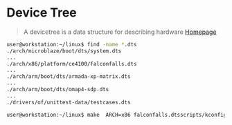 # Device Tree

> A devicetree is a data structure for describing hardware [Homepage](http://www.devicetree.org/)


```sh
user@workstation:~/linux$ find -name *.dts
./arch/microblaze/boot/dts/system.dts
...
./arch/x86/platform/ce4100/falconfalls.dts
...
./arch/arm/boot/dts/armada-xp-matrix.dts
...
./arch/arm/boot/dts/omap4-sdp.dts
...
./drivers/of/unittest-data/testcases.dts
```

```sh
user@workstation:~/linux$ make  ARCH=x86 falconfalls.dtsscripts/kconfig/conf  --silentoldconfig Kconfig
```